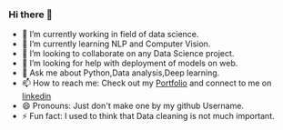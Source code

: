 ### Hi there 👋






- 🔭 I’m currently working in field of data science.
- 🌱 I’m currently learning NLP and Computer Vision.
- 👯 I’m looking to collaborate on any Data Science project.
- 🤔 I’m looking for help with deployment of models on web.
- 💬 Ask me about Python,Data analysis,Deep learning.
- 📫 How to reach me: Check out my [Portfolio](https://j-a-r-v-i.github.io/) and connect to me on [linkedin](https://www.linkedin.com/in/archit-bansal-3248b0162/)
- 😄 Pronouns: Just don't make one by my github Username.
- ⚡ Fun fact: I used to think that Data cleaning is not much important.

